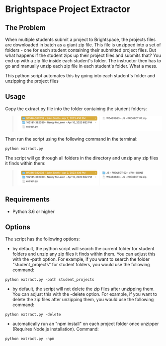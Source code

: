 # Brightspace Project Extractor

## The Problem
When multiple students submit a project to Brightspace, the projects files are downloaded in batch as a giant zip file. This file is unzipped into a set of folders - one for each student containing their submitted project files. But what happens if the student zips up their project files and submits that? You end up with a zip file inside each student's folder. The instructor then has to go and manually unzip each zip file in each student's folder. What a mess.

This python script automates this by going into each student's folder and unzipping the project files

## Usage
Copy the extract.py file into the folder containing the student folders:

> ![student folders](images/before.png)

Then run the script using the following command in the terminal:

```
python extract.py
``` 

The script will go through all folders in the directory and unzip any zip files it finds within them:

> ![unzipped project folders](images/after.png)

## Requirements
- Python 3.6 or higher

## Options
The script has the following options:
- by default, the python script will search the current folder for student folders and unzip any zip files it finds within them. You can adjust this with the -path option. For example, if you want to search the folder "student_projects" for student folders, you would use the following command:
``` 
python extract.py -path student_projects
``` 
  
- by default, the script will not delete the zip files after unzipping them. You can adjust this with the -delete option. For example, if you want to delete the zip files after unzipping them, you would use the following command:
```
python extract.py -delete
```
  
- automatically run an "npm install" on each project folder once unzipper (Requires Node.js installation). Command:
```
python extract.py -npm
```